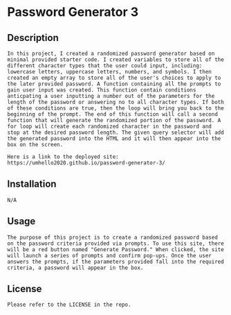 # Password Generator 3

## Description
    In this project, I created a randomized password generator based on minimal provided starter code. I created variables to store all of the different character types that the user could input, including: lowercase letters, uppercase letters, numbers, and symbols. I then created an empty array to store all of the user's choices to apply to the later provided password. A function containing all the prompts to gain user input was created. This function contain conditions anticpating a user inputting a number out of the parameters for the length of the password or answering no to all character types. If both of these conditions are true, then the loop will bring you back to the beginning of the prompt. The end of this function will call a second function that will generate the randomized portion of the password. A for loop will create each randomized character in the password and stop at the desired password length. The given query selector will add the generated password into the HTML and it will then appear into the box on the screen. 

    Here is a link to the deployed site: https://umhello2020.github.io/password-generator-3/

## Installation
    N/A

## Usage 
    The purpose of this project is to create a randomized password based on the password criteria provided via prompts. To use this site, there will be a red button named "Generate Password." When clicked, the site will launch a series of prompts and confirm pop-ups. Once the user answers the prompts, if the parameters provided fall into the required criteria, a password will appear in the box.

## License
    Please refer to the LICENSE in the repo.
